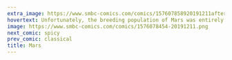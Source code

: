 ```yaml
---
extra_image: https://www.smbc-comics.com/comics/157607858920191211after.png
hovertext: Unfortunately, the breeding population of Mars was entirely sysadmins, resulting in dangerous founder effects. On the plus side, their revolution against Earth will be entirely passive-aggressive.
image: https://www.smbc-comics.com/comics/1576078454-20191211.png
next_comic: spicy
prev_comic: classical
title: Mars
---
```


